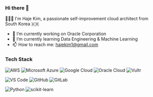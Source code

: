 ### Hi there 👋

🧑🏻‍💻 I'm Haje Kim, a passionate self-improvement cloud architect from South Korea 🇰🇷

- 🔭 I’m currently working on Oracle Corporation
- 🌱 I’m currently learning Data Engineering & Machine Learning
- 📫 How to reach me: hajekim1@gmail.com




### Tech Stack
![AWS](https://img.shields.io/badge/Amazon%20Web%20Services-232F3E.svg?&style=for-the-badge&logo=Amazon%20AWS&logoColor=ffffff)
![Microsoft Azure](https://img.shields.io/badge/Microsoft%20Azure-0089D6.svg?&style=for-the-badge&logo=Microsoft%20Azure&logoColor=ffffff)
![Google Cloud](https://img.shields.io/badge/Google%20Cloud-4285F4.svg?&style=for-the-badge&logo=Google%20Cloud&logoColor=ffffff)
![Oracle Cloud](https://img.shields.io/badge/Oracle%20Cloud-C0352F.svg?&style=for-the-badge&logo=Oracle&logoColor=ffffff)
![Vultr](https://img.shields.io/badge/Vultr-007BFC.svg?&style=for-the-badge&logo=Vultr&logoColor=ffffff)

![VS Code](https://img.shields.io/badge/VS%20Code-007ACC.svg?&style=for-the-badge&logo=Visual%20Studio%20Code&logoColor=ffffff)
![GitHub](https://img.shields.io/badge/GitHub-181717.svg?&style=for-the-badge&logo=GitHub&logoColor=ffffff)
![GitLab](https://img.shields.io/badge/GitLab-FCA121.svg?&style=for-the-badge&logo=GitLab&logoColor=ffffff)  

![Python](https://img.shields.io/badge/Python-3776AB.svg?&style=for-the-badge&logo=Python&logoColor=ffffff)
![scikit-learn](https://img.shields.io/badge/scikit-learn-F7931E.svg?&style=for-the-badge&logo=scikit-learn&logoColor=ffffff)

<!--
**hajekim/hajekim** is a ✨ _special_ ✨ repository because its `README.md` (this file) appears on your GitHub profile.

Here are some ideas to get you started:

- 🔭 I’m currently working on ...
- 🌱 I’m currently learning ...
- 👯 I’m looking to collaborate on ...
- 🤔 I’m looking for help with ...
- 💬 Ask me about ...
- 📫 How to reach me: ...
- 😄 Pronouns: ...
- ⚡ Fun fact: ...
-->
